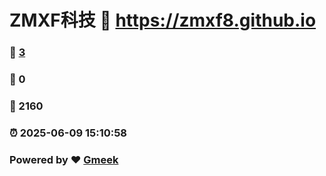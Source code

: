 # ZMXF科技 :link: https://zmxf8.github.io 
### :page_facing_up: [3](https://zmxf8.github.io/tag.html) 
### :speech_balloon: 0 
### :hibiscus: 2160 
### :alarm_clock: 2025-06-09 15:10:58 
### Powered by :heart: [Gmeek](https://github.com/Meekdai/Gmeek)
